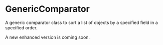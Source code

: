 # GenericComparator
A generic comparator class to sort a list of objects by a specified field in a specified order.

A new enhanced version is coming soon.
